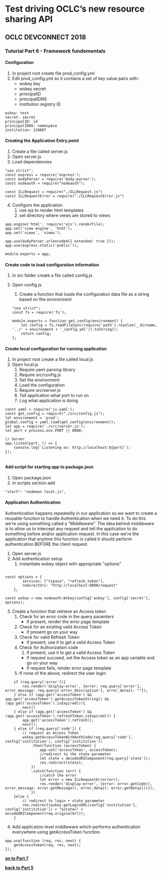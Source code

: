 # Test driving OCLC’s new resource sharing API
## OCLC DEVCONNECT 2018
### Tutorial Part 6 - Framework fundementals

#### Configuration
1. In project root create file prod_config.yml
2. Edit prod_config.yml so it contains a set of key value pairs with:
    - wskey key
    - wskey secret
    - principalID
    - principalIDNS
    - institution registry ID
	
```
wskey: test
secret: secret
principalID: id 
principalIDNS: namespace
institution: 128807
```

#### Creating the Application Entry point
1. Create a file called server.js
2. Open server.js
3. Load dependencies
```
"use strict";
const express = require('express');
const bodyParser = require('body-parser');
const nodeauth = require("nodeauth");

const ILLRequest = require("./ILLRequest.js")
const ILLRequestError = require("./ILLRequestError.js")

```

4. Configure the application
    1. use ejs to render html templates
    2. set directory where views are stored to views
    
```
app.engine('html', require('ejs').renderFile);
app.set('view engine', 'html');
app.set('views', 'views'); 
 
app.use(bodyParser.urlencoded({ extended: true }));
app.use(express.static('public'));

module.exports = app;
```

#### Create code to load configuration information
1. In src folder create a file called config.js
2. Open config.js
    1. Create a function that loads the configuration data file as a string based on the environment
    
    ```
    "use strict";
    const fs = require('fs');

    module.exports = function get_config(environment) {
        let config = fs.readFileSync(require('path').resolve(__dirname, '../' + environment + '_config.yml')).toString();
        return config;
    };        
    ```

#### Create local configuration for running application
1. In project root create a file called local.js
2. Open local.js
    1. Require yaml parsing library 
    2. Require src/config.js
    3. Set the environment
    4. Load the configuration 
    5. Require src/server.js
    3. Tell application what port to run on
    4. Log what application is doing

```
const yaml = require('js-yaml');
const get_config = require("./src/config.js");
let environment = 'prod';
global.config = yaml.load(get_config(environment));
let app = require('./src/server.js');
let port = process.env.PORT || 8000;

// Server
app.listen(port, () => {
    console.log(`Listening on: http://localhost:${port}`);
});
        
```

#### Add script for starting app to package.json
1. Open package.json
2. In scripts section add

```
"start": "nodemon local.js",
```

#### Application Authentication
Authentication happens repeatedly in our application so we want to create a reusable function to handle Authentication when we need it. To do this we're using something called a "Middleware".
The idea behind middleware is to allow us to intercept any request and tell the application to do something before and/or application request. 
In this case we're the application that anytime this function is called it should perform authentication BEFORE the client request.

1. Open server.js
2. Add authentication setup
    1. instantiate wskey object with appropriate "options"

```

const options = {
        services: ["tipasa", "refresh_token"],
        redirectUri: "http://localhost:8000/request"
    };

const wskey = new nodeauth.Wskey(config['wskey'], config['secret'], options);

```

3. Create a function that retrieve an Access token
    1. Check for an error code in the query paramters
        - if present, render the error page template    
    2. Check for an existing valid Access Token
        - if present go on your way
    3. Check for valid Refresh Token 
        - if present, use it to get a valid Access Token
    4. Check for Authorization code 
        1. if present, use it to get a valid Access Token
         - if request succeed, set the Access token as an app variable and go on your way
         - if request fails, render error page template
    5. If none of the above, redirect the user login     
    
``` 
    if (req.query['error']){
        res.render('display-error', {error: req.query['error'], error_message: req.query['error_description'], error_detail: ""});
    } else if (app.get('accessToken') && app.get('accessToken').getAccessTokenString() && !app.get('accessToken').isExpired()){
        next()
    } else if (app.get('accessToken') && !app.get('accessToken').refreshToken.isExpired()) {    
        app.get('accessToken').refresh();
        next();
    } else if (req.query['code']) { 
        // request an Access Token
        wskey.getAccessTokenWithAuthCode(req.query['code'], config['institution'], config['institution'])
            .then(function (accessToken) {
                app.set('accessToken', accessToken);
                //redirect to the state parameter
                let state = decodeURIComponent(req.query['state']);
                res.redirect(state);
            })
            .catch(function (err) {
                //catch the error
                let error = new ILLRequestError(err);
                res.render('display-error', {error: error.getCode(), error_message: error.getMessage(), error_detail: error.getDetail()});
            })
    }else { 
        // redirect to login + state parameter
        res.redirect(wskey.getLoginURL(config['institution'], config['institution']) + "&state=" + encodeURIComponent(req.originalUrl));
    }  

```

4. Add application level middleware which performs authentication everywhere using getAccessToken function.

```
app.use(function (req, res, next) {
    getAccessToken(req, res, next);
});
```


**[on to Part 7](tutorial-07.md)**

**[back to Part 5](tutorial-05.md)**